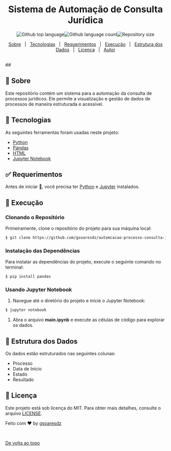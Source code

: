 <h1 align="center">Sistema de Automação de Consulta Jurídica</h1><p align="center"><img alt="Github top language" src="https://img.shields.io/github/languages/top/gsoaresdz/automcacao-processo-consulta-juridica?color=56BEB8"><img alt="Github language count" src="https://img.shields.io/github/languages/count/gsoaresdz/automcacao-processo-consulta-juridica?color=56BEB8"><img alt="Repository size" src="https://img.shields.io/github/repo-size/gsoaresdz/automcacao-processo-consulta-juridica?color=56BEB8"></p><p align="center"><a href="#dart-sobre">Sobre</a> &#xa0; | &#xa0;
  <a href="#rocket-tecnologias">Tecnologias</a> &#xa0; | &#xa0;
  <a href="#white_check_mark-requerimentos">Requerimentos</a> &#xa0; | &#xa0;
  <a href="#checkered_flag-execução">Execução</a> &#xa0; | &#xa0;
  <a href="#memo-estrutura-dos-dados">Estrutura dos Dados</a> &#xa0; | &#xa0;
  <a href="#memo-licença">Licença</a> &#xa0; | &#xa0;
  <a href="https://github.com/gsoaresdz" target="_blank">Autor</a></p><br>## 
  
## **:dart: Sobre**

Este repositório contém um sistema para a automação da consulta de processos jurídicos. Ele permite a visualização e gestão de dados de processos de maneira estruturada e acessível.

## **:rocket: Tecnologias**

As seguintes ferramentas foram usadas neste projeto:

- [Python](https://www.python.org/)
- [Pandas](https://pandas.pydata.org/)
- [HTML](https://developer.mozilla.org/en-US/docs/Web/HTML)
- [Jupyter Notebook](https://jupyter.org/)

## **:white_check_mark: Requerimentos**

Antes de iniciar :checkered_flag:, você precisa ter [Python](https://www.python.org/downloads/) e [Jupyter](https://jupyter.org/install) instalados.

## **:checkered_flag: Execução**

### Clonando o Repositório

Primeiramente, clone o repositório do projeto para sua máquina local:

```bash
$ git clone https://github.com/gsoaresdz/automcacao-processo-consulta-juridica.git
```

### Instalação das Dependências

Para instalar as dependências do projeto, execute o seguinte comando no terminal:

```bash
$ pip install pandas
```

### Usando Jupyter Notebook

1. Navegue até o diretório do projeto e inicie o Jupyter Notebook:

```bash
$ jupyter notebook
```

1. Abra o arquivo **main.ipynb** e execute as células de código para explorar os dados.

## **:memo: Estrutura dos Dados**

Os dados estão estruturados nas seguintes colunas:

- Processo
- Data de Início
- Estado
- Resultado

## **:memo: Licença**

Este projeto está sob licença do MIT. Para obter mais detalhes, consulte o arquivo [LICENSE](LICENSE).

Feito com :heart: by <a href="https://github.com/gsoaresdz" target="_blank">gsoaresdz</a>

&#xa0;

<a href="#top">De volta ao topo</a>
